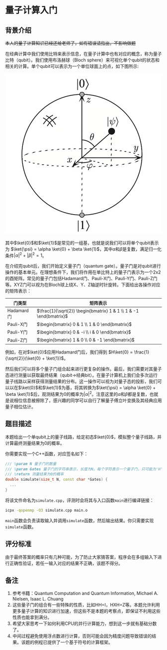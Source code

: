 # 量子计算入门

## 背景介绍
~~本人的量子计算知识已经还给老师了，如有错误请指出，不影响做题~~

在经典计算中我们使用比特来表示信息，在量子计算中也有对应的概念，称为量子比特（qubit）。我们使用布洛赫球（Bloch sphere）来可视化单个qubit的状态和相关的计算。单个qubit可以表示为一个单位球面上的点，如下图所示:

![bloch](imgs/bloch.png)

其中$\ket{0}$和$\ket{1}$是常见的一组基，也就是说我们可以将单个qubit表示为
$\ket{\psi} = \alpha \ket{0} + \beta \ket{1}$，其中$\alpha$和$\beta$是复数，满足归一化条件$|\alpha|^2 + |\beta|^2 = 1$。

在介绍完qubit后，我们开始定义量子门（quantum gate）。量子门是对qubit进行操作的基本单元。在理想条件下，我们将作用在单比特上的量子门表示为一个2x2的酉矩阵。常见的量子门包括Hadamard门、Pauli-X门、Pauli-Y门、Pauli-Z门等。XYZ门可以视为在Bloch球上绕X、Y、Z轴逆时针旋转。下面给出各操作对应的矩阵表示：

| 门类型 | 矩阵表示 |
| --- | --- |
| Hadamard门 | $\frac{1}{\sqrt{2}} \begin{bmatrix} 1 & 1 \\ 1 & -1 \end{bmatrix}$ |
| Pauli-X门 | $\begin{bmatrix} 0 & 1 \\ 1 & 0 \end{bmatrix}$ |
| Pauli-Y门 | $\begin{bmatrix} 0 & -i \\ i & 0 \end{bmatrix}$ |
| Pauli-Z门 | $\begin{bmatrix} 1 & 0 \\ 0 & -1 \end{bmatrix}$ |

例如，在对$\ket{0}$应用Hadamard门后，我们得到
$H\ket{0} = \frac{1}{\sqrt{2}}(\ket{0} + \ket{1})$。

然后我们可以将多个量子门组合起来进行更复杂的操作。最后，我们需要对其量子态进行测量以获取最终结果（qubit->经典bit）。在量子计算机上我们会多次运行量子线路以采样获得测量结果的分布。这一操作可以视为对量子态的投影，我们可以以在$\ket{0}$和$\ket{1}$为基，将其转换为$\ket{\psi} = \alpha \ket{0} + \beta \ket{1}$后，观测结果为0的概率为$|\alpha|^2$。注意这里的$\alpha$和$\beta$都是复数，也就是说相位信息被擦除了，感兴趣的同学可以自行了解量子傅立叶变换及其经典应用量子相位估计。

## 题目描述
本题给出一个单qubit上的量子线路，给定初态$\ket{0}$，模拟整个量子线路，并计算最终测量结果为0的概率。

你需要实现一个C++函数，对应签名如下：
```cpp
/// \param N 量子门的数量
/// \param Gates 量子门的字符串表示，长度为N。每个字符表示一个量子门，只可能为'H', 'X', 'Y', 'Z'中的一个，分别表示Hadamard门、Pauli-X门、Pauli-Y门和Pauli-Z门。
/// \return 测量结果为0的概率
double simulate(size_t N, const char *Gates) {
  ...
}
```

将该文件命名为`simulate.cpp`，评测时会将其与入口函数`main`进行编译链接：
```bash
icpx -qopenmp -O3 simulate.cpp main.o
```
`main`函数会负责读取输入并调用`simulate`函数，然后输出结果。你只需要实现`simulate`函数。

## 评分标准
由于最终答案的概率只有几种可能，为了防止大家猜答案，程序会在多组输入下进行正确性验证，若任一输入对应的结果不正确，该题不得分。

## 备注
1. 参考书籍：Quantum Computation and Quantum Information, Michael A. Nielsen, Isaac L. Chuang
2. 这些量子门的组合有一些特殊的性质，比如HH=I，HXH=Z等。本题允许利用更多量子计算的知识进行加速，但这些不是本题的考察点，即保证不利用这些性质也能拿到满分。
3. 希望大家思考一下如何利用CPU的并行计算能力，想到这一步就有基础分数了。
4. 中间过程避免使用浮点数进行计算，否则可能会因为精度问题导致错误的结果。该题的例程已提供了一个基于符号的计算框架。
